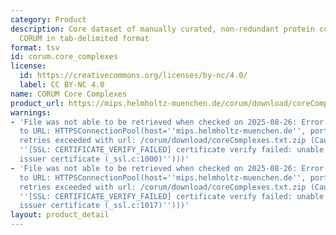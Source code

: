 ```yaml
---
category: Product
description: Core dataset of manually curated, non-redundant protein complexes in
  CORUM in tab-delimited format
format: tsv
id: corum.core_complexes
license:
  id: https://creativecommons.org/licenses/by-nc/4.0/
  label: CC BY-NC 4.0
name: CORUM Core Complexes
product_url: https://mips.helmholtz-muenchen.de/corum/download/coreComplexes.txt.zip
warnings:
- 'File was not able to be retrieved when checked on 2025-08-26: Error connecting
  to URL: HTTPSConnectionPool(host=''mips.helmholtz-muenchen.de'', port=443): Max
  retries exceeded with url: /corum/download/coreComplexes.txt.zip (Caused by SSLError(SSLCertVerificationError(1,
  ''[SSL: CERTIFICATE_VERIFY_FAILED] certificate verify failed: unable to get local
  issuer certificate (_ssl.c:1000)'')))'
- 'File was not able to be retrieved when checked on 2025-08-26: Error connecting
  to URL: HTTPSConnectionPool(host=''mips.helmholtz-muenchen.de'', port=443): Max
  retries exceeded with url: /corum/download/coreComplexes.txt.zip (Caused by SSLError(SSLCertVerificationError(1,
  ''[SSL: CERTIFICATE_VERIFY_FAILED] certificate verify failed: unable to get local
  issuer certificate (_ssl.c:1017)'')))'
layout: product_detail
---
```

